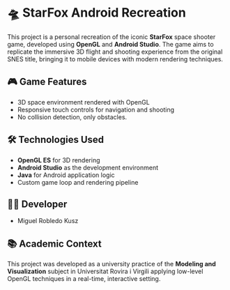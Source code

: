 # 🛸 StarFox Android Recreation

This project is a personal recreation of the iconic **StarFox** space shooter game, developed using **OpenGL** and **Android Studio**. The game aims to replicate the immersive 3D flight and shooting experience from the original SNES title, bringing it to mobile devices with modern rendering techniques.

## 🎮 Game Features

- 3D space environment rendered with OpenGL
- Responsive touch controls for navigation and shooting
- No collision detection, only obstacles.

## 🛠️ Technologies Used

- **OpenGL ES** for 3D rendering
- **Android Studio** as the development environment
- **Java** for Android application logic 
- Custom game loop and rendering pipeline

## 👨‍💻 Developer

- Miguel Robledo Kusz

## 📚 Academic Context

This project was developed as a university practice of the **Modeling and Visualization** subject in Universitat Rovira i Virgili applying low-level OpenGL techniques in a real-time, interactive setting.

